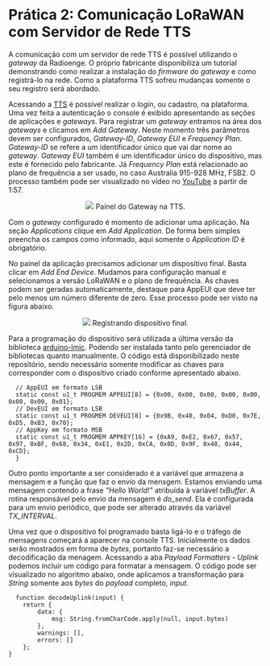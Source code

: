 # Prática 2: Comunicação LoRaWAN com Servidor de Rede TTS

A comunicação com um servidor de rede TTS é possível utilizando o _gateway_ da Radioenge. O próprio fabricante disponibiliza um tutorial demonstrando como realizar a instalação do _firmware_ do _gateway_ e como registrá-lo na rede. Como a plataforma TTS sofreu mudanças somente o seu registro será abordado.

Acessando a [TTS](https://au1.cloud.thethings.network) é possível realizar o _login_, ou cadastro, na plataforma. Uma vez feita a autenticação o console é exibido apresentando as seções de aplicações e _gateways_. Para registrar um _gateway_ entramos na área dos _gateways_ e clicamos em _Add Gateway_. Neste momento três parâmetros devem ser configurados, _Gateway-ID_, _Gateway EUI_ e _Frequency Plan_. _Gateway-ID_ se refere a um identificador único que vai dar nome ao _gateway_. _Gateway EUI_ também é um identificador único do dispositivo, mas este é fornecido pelo fabricante. Já _Frequency Plan_ está relacionado ao plano de frequência a ser usado, no caso Australia 915-928 MHz, FSB2. O processo também pode ser visualizado no vídeo no [YouTube](https://youtu.be/vD2TaFjzCWI?t=117) a partir de 1:57.

<p align="center">
    <img src="img/gateway-console.svg">
    Painel do Gateway na TTS.
</p>

Com o _gateway_ configurado é momento de adicionar uma aplicação. Na seção _Applications_ clique em _Add Application_. De forma bem simples preencha os campos como informado, aqui somente o _Application ID_ é obrigatório.

No painel da aplicação precisamos adicionar um dispositivo final. Basta clicar em _Add End Device_. Mudamos para configuração manual e selecionamos a versão LoRaWAN e o plano de frequência. As chaves podem ser geradas automaticamente, destaque para AppEUI que deve ter pelo menos um número diferente de zero. Esse processo pode ser visto na figura abaixo. 

<p align="center">
    <img src="img/end-registration.svg">
    Registrando dispositivo final.
</p>

Para a programação do dispositivo será utilizada a última versão da biblioteca [arduino-lmic](https://github.com/mcci-catena/arduino-lmic). Podendo ser instalada tanto pelo gerenciador de bibliotecas quanto manualmente. O código está disponibilizado neste repositório, sendo necessário somente modificar as chaves para corresponder com o dispositivo criado conforme apresentado abaixo.

```
  // AppEUI em formato LSB
  static const u1_t PROGMEM APPEUI[8] = {0x00, 0x00, 0x00, 0x00, 0x00, 0x00, 0x00, 0x01};
  // DevEUI em formato LSB
  static const u1_t PROGMEM DEVEUI[8] = {0x9B, 0x40, 0x04, 0xD0, 0x7E, 0xD5, 0xB3, 0x70};
  // AppKey em formato MSB
  static const u1_t PROGMEM APPKEY[16] = {0xA9, 0xE2, 0x67, 0x57, 0x97, 0xBF, 0x68, 0x34, 0xE1, 0x2D, 0xCA, 0x0D, 0x9F, 0x48, 0x44, 0xCD};
  }
```

Outro ponto importante a ser considerado é a variável que armazena a mensagem e a função que faz o envio da mensgem. Estamos enviando uma mensagem contendo a frase _"Hello World!"_ atribuída à variável _txBuffer_. A rotina responsável pelo envio da mensagem é _do\_send_. Ela é configurada para um envio periódico, que pode ser alterado através da variável _TX\_INTERVAL_.

Uma vez que o dispositivo foi programado basta ligá-lo e o tráfego de mensagens começará a aparecer na console TTS. Inicialmente os dados serão mostrados em forma de _bytes_, portanto faz-se necessário a decodificação da menagem. Acessando a aba _Payload Formatters - Uplink_ podemos incluir um código para formatar a mensagem. O código pode ser visualizado no algoritmo abaixo, onde aplicamos a transformação para _String_ somente aos _bytes_ do _payload_ completo, _input_.

```
  function decodeUplink(input) { 
    return {
        data: {
            msg: String.fromCharCode.apply(null, input.bytes)
        },
        warnings: [],
        errors: []
    };
}
```